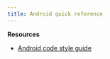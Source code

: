 ```yaml
---
title: Android quick reference
---
```


**Resources**

- [Android code style guide](http://source.android.com/source/code-style.html)

